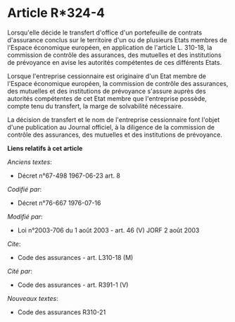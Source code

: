 # Article R*324-4

Lorsqu'elle décide le transfert d'office d'un portefeuille de contrats d'assurance conclus sur le territoire d'un ou de
plusieurs Etats membres de l'Espace économique européen, en application de l'article L. 310-18, la commission de contrôle des
assurances, des mutuelles et des institutions de prévoyance en avise les autorités compétentes de ces différents Etats.

Lorsque l'entreprise cessionnaire est originaire d'un Etat membre de l'Espace économique européen, la commission de contrôle
des assurances, des mutuelles et des institutions de prévoyance s'assure auprès des autorités compétentes de cet Etat membre
que l'entreprise possède, compte tenu du transfert, la marge de solvabilité nécessaire.

La décision de transfert et le nom de l'entreprise cessionnaire font l'objet d'une publication au Journal officiel, à la
diligence de la commission de contrôle des assurances, des mutuelles et des institutions de prévoyance.

**Liens relatifs à cet article**

_Anciens textes_:

  - Décret n°67-498 1967-06-23 art. 8

_Codifié par_:

  - Décret n°76-667 1976-07-16

_Modifié par_:

  - Loi n°2003-706 du 1 août 2003 - art. 46 (V) JORF 2 août 2003

_Cite_:

  - Code des assurances - art. L310-18 (M)

_Cité par_:

  - Code des assurances - art. R391-1 (V)

_Nouveaux textes_:

  - Code des assurances R310-21
